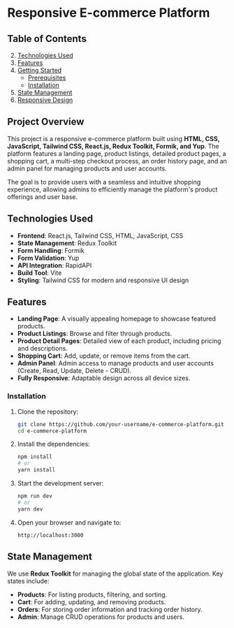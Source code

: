 
# Responsive E-commerce Platform

## Table of Contents
2. [Technologies Used](#technologies-used)
3. [Features](#features)
4. [Getting Started](#getting-started)
    - [Prerequisites](#prerequisites)
    - [Installation](#installation)
5. [State Management](#state-management)
6. [Responsive Design](#responsive-design)

## Project Overview
This project is a responsive e-commerce platform built using **HTML, CSS, JavaScript, Tailwind CSS, React.js, Redux Toolkit, Formik, and Yup**. The platform features a landing page, product listings, detailed product pages, a shopping cart, a multi-step checkout process, an order history page, and an admin panel for managing products and user accounts.

The goal is to provide users with a seamless and intuitive shopping experience, allowing admins to efficiently manage the platform's product offerings and user base.

## Technologies Used
- **Frontend**: React.js, Tailwind CSS, HTML, JavaScript, CSS
- **State Management**: Redux Toolkit
- **Form Handling**: Formik
- **Form Validation**: Yup
- **API Integration**: RapidAPI
- **Build Tool**: Vite
- **Styling**: Tailwind CSS for modern and responsive UI design


## Features
- **Landing Page**: A visually appealing homepage to showcase featured products.
- **Product Listings**: Browse and filter through products.
- **Product Detail Pages**: Detailed view of each product, including pricing and descriptions.
- **Shopping Cart**: Add, update, or remove items from the cart.
- **Admin Panel**: Admin access to manage products and user accounts (Create, Read, Update, Delete - CRUD).
- **Fully Responsive**: Adaptable design across all device sizes.

### Installation

1. Clone the repository:
    ```bash
    git clone https://github.com/your-username/e-commerce-platform.git
    cd e-commerce-platform
    ```

2. Install the dependencies:
    ```bash
    npm install
    # or
    yarn install
    ```

3. Start the development server:
    ```bash
    npm run dev
    # or
    yarn dev
    ```

4. Open your browser and navigate to:
    ```
    http://localhost:3000
    ```
## State Management
We use **Redux Toolkit** for managing the global state of the application. Key states include:
- **Products**: For listing products, filtering, and sorting.
- **Cart**: For adding, updating, and removing products.
- **Orders**: For storing order information and tracking order history.
- **Admin**: Manage CRUD operations for products and users.
